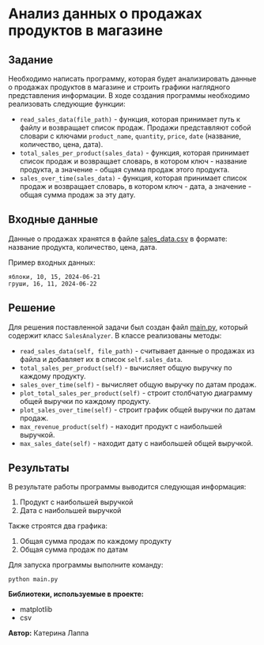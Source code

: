 # Анализ данных о продажах продуктов в магазине

## Задание

Необходимо написать программу, которая будет анализировать данные о продажах продуктов в магазине и строить графики наглядного представления информации. В ходе создания программы необходимо реализовать следующие функции:

- `read_sales_data(file_path)` - функция, которая принимает путь к файлу и возвращает список продаж. Продажи представляют собой словари с ключами `product_name`, `quantity`, `price`, `date` (название, количество, цена, дата).
- `total_sales_per_product(sales_data)` - функция, которая принимает список продаж и возвращает словарь, в котором ключ - название продукта, а значение - общая сумма продаж этого продукта.
- `sales_over_time(sales_data)` - функция, которая принимает список продаж и возвращает словарь, в котором ключ - дата, а значение - общая сумма продаж за эту дату.

## Входные данные

Данные о продажах хранятся в файле [sales_data.csv](https://github.com/Lappa-EV/python_task_sales_analyzer/blob/master/sales_data.csv) в формате: название продукта, количество, цена, дата.

Пример входных данных:

```text
яблоки, 10, 15, 2024-06-21 
груши, 16, 11, 2024-06-22
```

## Решение

Для решения поставленной задачи был создан файл [main.py](https://github.com/Lappa-EV/python_task_sales_analyzer/blob/master/main.py),  который содержит класс `SalesAnalyzer`. В классе реализованы методы:

- `read_sales_data(self, file_path)` - считывает данные о продажах из файла и добавляет их в список `self.sales_data`.
- `total_sales_per_product(self)` - вычисляет общую выручку по каждому продукту.
- `sales_over_time(self)` - вычисляет общую выручку по датам продаж.
- `plot_total_sales_per_product(self)` - строит столбчатую диаграмму общей выручки по каждому продукту.
- `plot_sales_over_time(self)` - строит график общей выручки по датам продаж.
- `max_revenue_product(self)` - находит продукт с наибольшей выручкой.
- `max_sales_date(self)` - находит дату с наибольшей общей выручкой.


## Результаты

В результате работы программы выводится следующая информация:
1. Продукт с наибольшей выручкой
2. Дата с наибольшей выручкой 

Также строятся два графика: 
1.  Общая сумма продаж по каждому продукту
2.  Общая сумма продаж по датам


Для запуска программы выполните команду:

```
python main.py
```

**Библиотеки, используемые в проекте:**

- matplotlib
- csv

**Автор:** Катерина Лаппа
